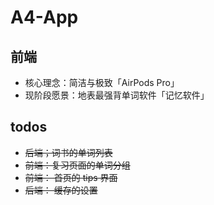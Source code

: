 # A4-App

## 前端

- 核心理念：简洁与极致「AirPods Pro」
- 现阶段愿景：地表最强背单词软件「记忆软件」

## todos

- ~~后端；词书的单词列表~~
- ~~前端：复习页面的单词分组~~
- ~~前端： 首页的 tips 界面~~
- ~~后端： 缓存的设置~~
